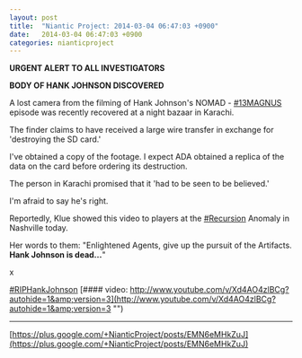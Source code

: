 ```yaml
---
layout: post
title:  "Niantic Project: 2014-03-04 06:47:03 +0900"
date:   2014-03-04 06:47:03 +0900
categories: nianticproject
---
```

**URGENT ALERT TO ALL INVESTIGATORS**

**BODY OF HANK JOHNSON DISCOVERED**

A lost camera from the filming of Hank Johnson's NOMAD -  [#13MAGNUS](https://plus.google.com/s/%2313MAGNUS "")  episode was recently recovered at a night bazaar in Karachi.

The finder claims to have received a large wire transfer in exchange for 'destroying the SD card.'

I've obtained a copy of the footage. I expect ADA obtained a replica of the data on the card before ordering its destruction.

The person in Karachi promised that it 'had to be seen to be believed.' 

I'm afraid to say he's right.

Reportedly, Klue showed this video to players at the  [#Recursion](https://plus.google.com/s/%23Recursion "")  Anomaly in Nashville today. 

Her words to them: "Enlightened Agents, give up the pursuit of the Artifacts. **Hank Johnson is dead...**"

x

[#RIPHankJohnson](https://plus.google.com/s/%23RIPHankJohnson "")
[#### video: http://www.youtube.com/v/Xd4AO4zlBCg?autohide=1&amp;version=3](http://www.youtube.com/v/Xd4AO4zlBCg?autohide=1&amp;version=3 "")
- - -
[https://plus.google.com/+NianticProject/posts/EMN6eMHkZuJ](https://plus.google.com/+NianticProject/posts/EMN6eMHkZuJ)
